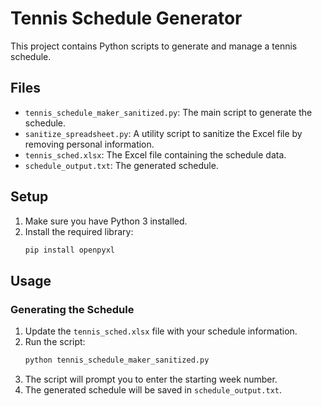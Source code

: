 # Tennis Schedule Generator

This project contains Python scripts to generate and manage a tennis schedule.

## Files

*   `tennis_schedule_maker_sanitized.py`: The main script to generate the schedule.
*   `sanitize_spreadsheet.py`: A utility script to sanitize the Excel file by removing personal information.
*   `tennis_sched.xlsx`: The Excel file containing the schedule data.
*   `schedule_output.txt`: The generated schedule.

## Setup

1.  Make sure you have Python 3 installed.
2.  Install the required library:
    ```bash
    pip install openpyxl
    ```

## Usage

### Generating the Schedule

1.  Update the `tennis_sched.xlsx` file with your schedule information.
2.  Run the script:
    ```bash
    python tennis_schedule_maker_sanitized.py
    ```
3.  The script will prompt you to enter the starting week number.
4.  The generated schedule will be saved in `schedule_output.txt`.